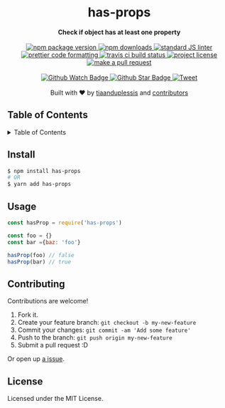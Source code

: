 
<h1 align="center">has-props</h1>
<div align="center">
  <strong>Check if object has at least one property</strong>
</div>
<br>
<div align="center">
  <a href="https://npmjs.org/package/has-props">
    <img src="https://img.shields.io/npm/v/has-props.svg?style=flat-square" alt="npm package version" />
  </a>
  <a href="https://npmjs.org/package/has-props">
  <img src="https://img.shields.io/npm/dm/has-props.svg?style=flat-square" alt="npm downloads" />
  </a>
  <a href="https://github.com/feross/standard">
    <img src="https://img.shields.io/badge/code%20style-standard-brightgreen.svg?style=flat-square" alt="standard JS linter" />
  </a>
  <a href="https://github.com/prettier/prettier">
    <img src="https://img.shields.io/badge/styled_with-prettier-ff69b4.svg?style=flat-square" alt="prettier code formatting" />
  </a>
  <a href="https://travis-ci.org/tiaanduplessis/has-props">
    <img src="https://img.shields.io/travis/tiaanduplessis/has-props.svg?style=flat-square" alt="travis ci build status" />
  </a>
  <a href="https://github.com/tiaanduplessis/has-props/blob/master/LICENSE">
    <img src="https://img.shields.io/npm/l/has-props.svg?style=flat-square" alt="project license" />
  </a>
  <a href="http://makeapullrequest.com">
    <img src="https://img.shields.io/badge/PRs-welcome-brightgreen.svg?style=flat-square" alt="make a pull request" />
  </a>
</div>
<br>
<div align="center">
  <a href="https://github.com/tiaanduplessis/has-props/watchers">
    <img src="https://img.shields.io/github/watchers/tiaanduplessis/has-props.svg?style=social" alt="Github Watch Badge" />
  </a>
  <a href="https://github.com/tiaanduplessis/has-props/stargazers">
    <img src="https://img.shields.io/github/stars/tiaanduplessis/has-props.svg?style=social" alt="Github Star Badge" />
  </a>
  <a href="https://twitter.com/intent/tweet?text=Check%20out%20has-props!%20https://github.com/tiaanduplessis/has-props%20%F0%9F%91%8D">
    <img src="https://img.shields.io/twitter/url/https/github.com/tiaanduplessis/has-props.svg?style=social" alt="Tweet" />
  </a>
</div>
<br>
<div align="center">
  Built with ❤︎ by <a href="https://github.com/tiaanduplessis">tiaanduplessis</a> and <a href="https://github.com/tiaanduplessis/has-props/contributors">contributors</a>
</div>

<h2>Table of Contents</h2>
<details>
  <summary>Table of Contents</summary>
  <li><a href="#install">Install</a></li>
  <li><a href="#usage">Usage</a></li>
  <li><a href="#contribute">Contribute</a></li>
  <li><a href="#license">License</a></li>
</details>

## Install

```sh
$ npm install has-props
# OR
$ yarn add has-props
```

## Usage

```js
const hasProp = require('has-props')

const foo = {}
const bar ={baz: 'foo'}

hasProp(foo) // false
hasProp(bar) // true
```

## Contributing

Contributions are welcome!

1. Fork it.
2. Create your feature branch: `git checkout -b my-new-feature`
3. Commit your changes: `git commit -am 'Add some feature'`
4. Push to the branch: `git push origin my-new-feature`
5. Submit a pull request :D

Or open up [a issue](https://github.com/tiaanduplessis/has-props/issues).

## License

Licensed under the MIT License.
